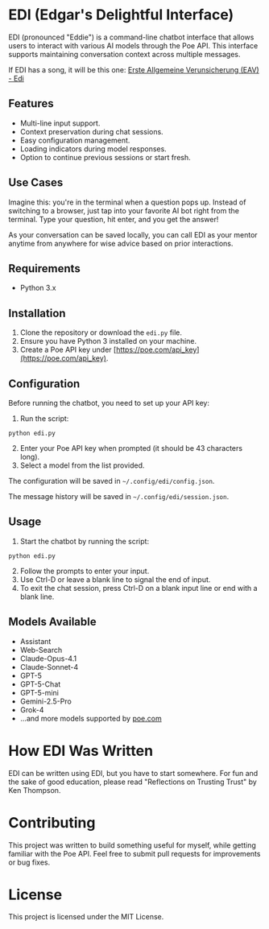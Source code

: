 # EDI (Edgar's Delightful Interface)

EDI (pronounced "Eddie") is a command-line chatbot interface that allows users to interact with various AI models through the Poe API.
This interface supports maintaining conversation context across multiple messages.

If EDI has a song, it will be this one: [Erste Allgemeine Verunsicherung (EAV) - Edi](https://www.youtube.com/watch?v=QN1Ek7pAoVc)

## Features

- Multi-line input support.
- Context preservation during chat sessions.
- Easy configuration management.
- Loading indicators during model responses.
- Option to continue previous sessions or start fresh.

## Use Cases

Imagine this: you're in the terminal when a question pops up.
Instead of switching to a browser, just tap into your favorite AI bot right from the terminal.
Type your question, hit enter, and you get the answer!

As your conversation can be saved locally, you can call EDI as your mentor anytime from anywhere for wise advice based on prior interactions.

## Requirements

- Python 3.x

## Installation

1. Clone the repository or download the `edi.py` file.
2. Ensure you have Python 3 installed on your machine.
3. Create a Poe API key under [https://poe.com/api_key](https://poe.com/api_key).

## Configuration

Before running the chatbot, you need to set up your API key:

1. Run the script:
```shell
python edi.py
```
2. Enter your Poe API key when prompted (it should be 43 characters long).
3. Select a model from the list provided.

The configuration will be saved in `~/.config/edi/config.json`.

The message history will be saved in `~/.config/edi/session.json`.

## Usage

1. Start the chatbot by running the script:
```shell
python edi.py
```
2. Follow the prompts to enter your input.
3. Use Ctrl-D or leave a blank line to signal the end of input.
4. To exit the chat session, press Ctrl-D on a blank input line or end with a blank line.

## Models Available

* Assistant
* Web-Search
* Claude-Opus-4.1
* Claude-Sonnet-4
* GPT-5
* GPT-5-Chat
* GPT-5-mini
* Gemini-2.5-Pro
* Grok-4
* ...and more models supported by [poe.com](https://poe.com/about)

# How EDI Was Written

EDI can be written using EDI, but you have to start somewhere.
For fun and the sake of good education, please read "Reflections on Trusting Trust" by Ken Thompson. 

# Contributing

This project was written to build something useful for myself, while getting familiar with the Poe API.
Feel free to submit pull requests for improvements or bug fixes.

# License

This project is licensed under the MIT License.
